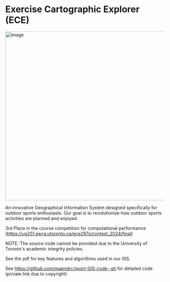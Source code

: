 # Exercise Cartographic Explorer (ECE)
<img width="533" alt="image" src="https://github.com/user-attachments/assets/827fba20-8260-4606-907f-f05a9853c8d9">

An innovative Geographical Information System designed specifically for outdoor sports enthusiasts. 
Our goal is to revolutionize how outdoor sports activities are planned and enjoyed. 

3rd Place in the course competition for computational performance (https://ug251.eecg.utoronto.ca/ece297s/contest_2024/final)

NOTE: The source code cannot be provided due to the University of Toronto's academic integrity policies.

See the pdf for key features and algorithms used in our GIS.

See https://github.com/maendrc/sport-GIS-code-.git for detailed code (private link due to copyright) 
